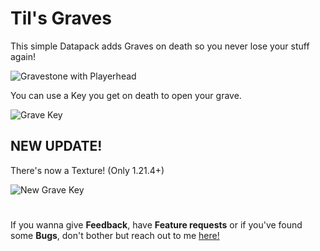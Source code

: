 # Til's Graves
This simple Datapack adds Graves on death so you never lose your stuff again!

![Gravestone with Playerhead](https://cdn.modrinth.com/data/cached_images/8343677677c97835884271f163dd28c9998e9811_0.webp)

You can use a Key you get on death to open your grave.

![Grave Key](https://cdn.modrinth.com/data/cached_images/e6019d681f9765d65072d06a63f7f1a439882b20.png)

## NEW UPDATE!
There's now a Texture! (Only 1.21.4+)

![New Grave Key](https://cdn.modrinth.com/data/cached_images/2bb16653406b873d4f38b83f2500df8c43301d06.png)

#
If you wanna give **Feedback**, have **Feature requests** or if you've found some **Bugs**, don't bother but reach out to me [here!][Issue Tracker]

[Issue Tracker]: https://github.com/MavLeague/tils_graves/issues